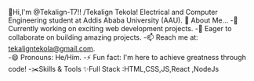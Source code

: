 👋Hi,I'm @Tekalign-T7!!
/Tekalign Tekola! Electrical and Computer Engineering student at Addis Ababa University (AAU).
🌟 About Me...
-🔭 Currently working on exciting web development projects.
-🤝 Eager to collaborate on building amazing projects.
-📫 Reach me at: tekaligntekola@gmail.com.              
-😄 Pronouns: He/Him.
-⚡ Fun fact: I'm here to achieve greatness through code!
-✂️Skills & Tools
✨Full Stack :HTML,CSS,JS,React ,NodeJs

  
